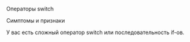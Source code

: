Операторы switch

Симптомы и признаки

У вас есть сложный оператор switch или последовательность if-ов.
